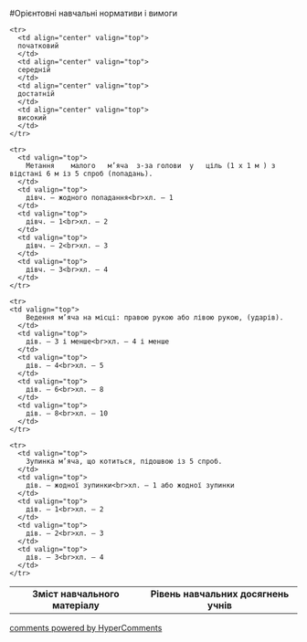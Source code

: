 <div id="hypercomments_widget" class="js-hypercomments-widget invisible"></div>

#Орієнтовні навчальні нормативи і вимоги

<table>
  <body>
    <tr>
      <td align="center" rowspan="2">
        <b>Зміст навчального матеріалу</b>
      </td>
      <td align="center" valign="top" colspan="4">
        <b>Рівень навчальних  досягнень учнів</b>
      </td>
    </tr>

    <tr>
      <td align="center" valign="top">
      початковий
      </td>
      <td align="center" valign="top">
      середній
      </td>
      <td align="center" valign="top">
      достатній
      </td>
      <td align="center" valign="top">
      високий
      </td>
    </tr>

    <tr>
      <td valign="top">
        Метання    малого   м’яча  з-за голови  у   ціль (1 х 1 м ) з відстані 6 м із 5 спроб (попадань).
      </td>
      <td valign="top">
        дівч. – жодного попадання<br>хл. – 1
      </td>
      <td valign="top">
        дівч. – 1<br>хл. – 2
      </td>
      <td valign="top">
        дівч. – 2<br>хл. – 3
      </td>
      <td valign="top">
        дівч. – 3<br>хл. – 4
      </td>
    </tr>

    <tr>
    <td valign="top">
        Ведення м’яча на місці: правою рукою або лівою рукою, (ударів).
      </td>
      <td valign="top">
        дів. – 3 і менше<br>хл. – 4 і менше
      </td>
      <td valign="top">
        дів. – 4<br>хл. – 5
      </td>
      <td valign="top">
        дів. – 6<br>хл. – 8
      </td>
      <td valign="top">
        дів. – 8<br>хл. – 10
      </td>
    </tr>

    <tr>
      <td valign="top">
        Зупинка м’яча, що котиться, підошвою із 5 спроб.
      </td>
      <td valign="top">
        дів. – жодної зупинки<br>хл. – 1 або жодної зупинки
      </td>
      <td valign="top">
        дів. – 1<br>хл. – 2
      </td>
      <td valign="top">
        дів. – 2<br>хл. – 3
      </td>
      <td valign="top">
        дів. – 3<br>хл. – 4
      </td>
    </tr>

  </body>
</table>


<div class="js-hypercomments-container">
    <a href="http://hypercomments.com" class="hc-link" title="comments widget">comments powered by HyperComments</a>
</div>